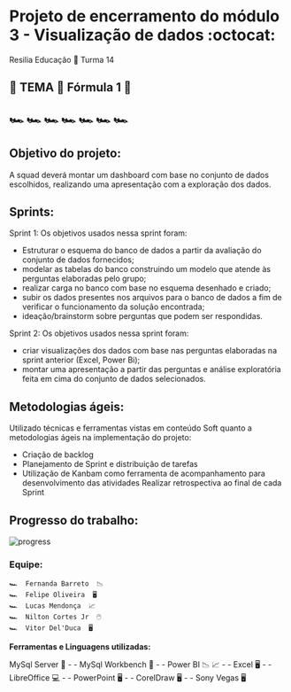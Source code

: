 # Projeto de encerramento do módulo 3 - Visualização de dados :octocat:

 Resilia Educação 🦇  Turma 14

## 	🏁 TEMA 🏁  Fórmula 1  🏁  
##    🏎️  🏎️  🏎️  🏎️  🏎️  🏎️  🏎️

## Objetivo do projeto:
A squad deverá montar um dashboard com base no conjunto de dados escolhidos, realizando uma apresentação com a exploração dos dados.

## Sprints: 

Sprint 1:
Os objetivos usados nessa sprint foram:
- Estruturar o esquema do banco de dados a partir da avaliação do conjunto de dados fornecidos;
- modelar as tabelas do banco construindo um modelo que atende às perguntas elaboradas pelo grupo;
- realizar carga no banco com base no esquema desenhado e criado;
- subir os dados presentes nos arquivos para o banco de dados a fim de verificar o funcionamento da solução encontrada;
- ideação/brainstorm sobre perguntas que podem ser respondidas.

Sprint 2:
Os objetivos usados nessa sprint foram:
- criar visualizações dos dados com base nas perguntas elaboradas na sprint anterior (Excel, Power Bi);
- montar uma apresentação a partir das perguntas e análise exploratória feita em cima do conjunto de dados selecionados.

## Metodologias ágeis:

Utilizado técnicas e ferramentas vistas em conteúdo Soft quanto a metodologias ágeis na implementação do projeto:
- Criação de backlog
- Planejamento de Sprint e distribuição de tarefas
- Utilização de Kanbam como ferramenta de acompanhamento para desenvolvimento das atividades Realizar retrospectiva ao final de cada Sprint

## Progresso do trabalho:
![progress](https://progress-bar.dev/100/ "progresso")


### Equipe:

```
🏎️  Fernanda Barreto  📉     
🏎️  Felipe Oliveira  🖥️    
🏎️  Lucas Mendonça  📈     
🏎️  Nilton Cortes Jr  🖱️      
🏎️  Vitor Del'Duca  🖥️ 	

```



**Ferramentas e Linguagens utilizadas:**
	
MySql Server 🎲  - - MySql Workbench 🎲  - - Power BI 📉  📈  - - Excel 🖥️  - - LibreOffice 💻  - - PowerPoint 🖥️  - - CorelDraw 🖥️  - - Sony Vegas 🖥️ 
